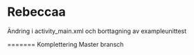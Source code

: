 # Rebeccaa

Ändring i activity_main.xml och borttagning av exampleunittest 

=======
Komplettering
Master bransch
